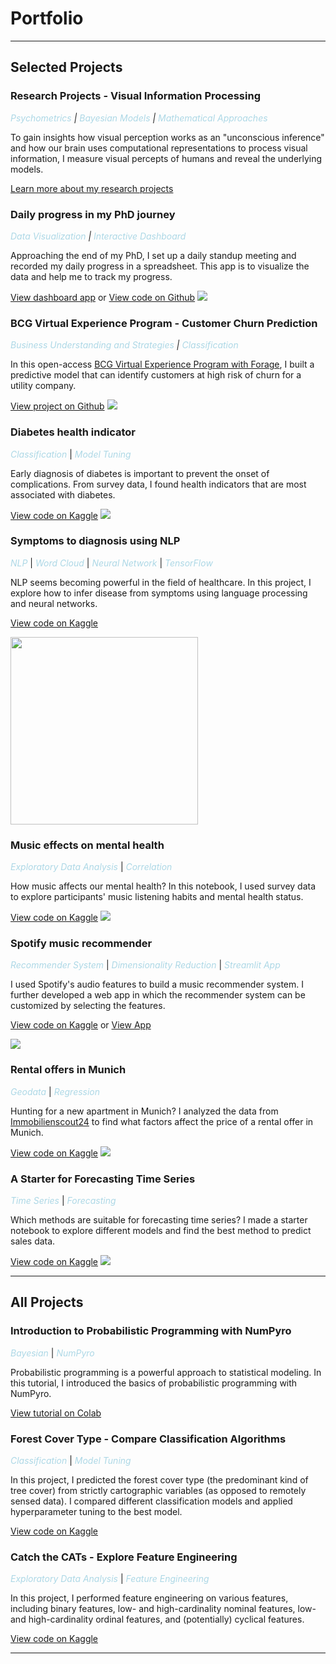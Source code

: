 # Portfolio
---
## Selected Projects 

### Research Projects - Visual Information Processing
*<span style="color:lightblue">Psychometrics</span> | 
<span style="color:lightblue">Bayesian Models</span> | 
<span style="color:lightblue">Mathematical Approaches </span>*

To gain insights how visual perception works as an "unconscious inference" and how our brain uses computational representations to process visual information, I measure visual percepts of humans and reveal the underlying models.

[Learn more about my research projects](/projects/visual-information-processing.md)

### Daily progress in my PhD journey
*<span style="color:lightblue">Data Visualization</span> | 
<span style="color:lightblue">Interactive Dashboard</span>*

Approaching the end of my PhD, I set up a daily standup meeting and recorded my daily progress in a spreadsheet. This app is to visualize the data and help me to track my progress.

[View dashboard app](https://yannansoda-standup-updates-dashboard-main-lvkilq.streamlit.app/) or [View code on Github](https://github.com/yannansoda/standup-updates-dashboard)
![](/images/calmap.png)

### BCG Virtual Experience Program - Customer Churn Prediction
*<span style="color:lightblue">Business Understanding and Strategies</span> | 
<span style="color:lightblue">Classification</span>*

In this open-access [BCG Virtual Experience Program with Forage](https://www.theforage.com/virtual-internships/prototype/Tcz8gTtprzAS4xSoK/Data-Science-Virtual-Experience-Program#lp), I built a predictive model that can identify customers at high risk of churn for a utility company.

[View project on Github](https://github.com/yannansoda/BCG-virtual-churn-prediction)
![](/images/churn-prediction-corr.png)

### Diabetes health indicator
*<span style="color:lightblue">Classification</span>* | 
*<span style="color:lightblue">Model Tuning</span>*

Early diagnosis of diabetes is important to prevent the onset of complications. From survey data, I found health indicators that are most associated with diabetes.

[View code on Kaggle](https://www.kaggle.com/yannansu/predict-diabetes-with-health-indicators)
![](/images/important-features.png)

### Symptoms to diagnosis using NLP
*<span style="color:lightblue">NLP</span>* | 
*<span style="color:lightblue">Word Cloud</span>* | 
*<span style="color:lightblue">Neural Network</span>* | 
*<span style="color:lightblue">TensorFlow</span>*

NLP seems becoming powerful in the field of healthcare. In this project, I explore how to infer disease from symptoms using language processing and neural networks.

[View code on Kaggle](https://www.kaggle.com/yannansu/symptom2disease-with-neural-networks-94-accuracy)

<img src="/images/word-cloud.png" width="300">
<!-- ![](/images/word-cloud.png) -->

### Music effects on mental health
*<span style="color:lightblue">Exploratory Data Analysis</span>* | 
*<span style="color:lightblue">Correlation</span>*

How music affects our mental health? In this notebook, I used survey data to explore participants' music listening habits and mental health status. 

[View code on Kaggle](https://www.kaggle.com/code/yannansu/music-and-mental-health-eda)
![](/images/music-health-corr.png)

### Spotify music recommender
*<span style="color:lightblue">Recommender System</span>* |
*<span style="color:lightblue">Dimensionality Reduction</span>* |
*<span style="color:lightblue">Streamlit App</span>*

I used Spotify's audio features to build a music recommender system. I further developed a web app in which the recommender system can be customized by selecting the features.

[View code on Kaggle](https://www.kaggle.com/code/yannansu/music-recommender-bonus-streamlit-app) or [View App](https://yannansoda-spotify-music-recommender-app-16d88c.streamlit.app/)

![](/images/similar-songs-example.png)

### Rental offers in Munich 
*<span style="color:lightblue">Geodata</span>* | 
*<span style="color:lightblue">Regression</span>* 

Hunting for a new apartment in Munich? I analyzed the data from [Immobilienscout24](https://www.immobilienscout24.de/) to find what factors affect the price of a rental offer in Munich.

[View code on Kaggle](https://www.kaggle.com/yannansu/apartment-rental-offers-munich)
![](/images/avg_unit_rent_muc.png)

### A Starter for Forecasting Time Series
*<span style="color:lightblue">Time Series</span>* | 
*<span style="color:lightblue">Forecasting</span>*

Which methods are suitable for forecasting time series? I made a starter notebook to explore different models and find the best method to predict sales data.

[View code on Kaggle](https://www.kaggle.com/yannansu/a-starter-for-forecasting-models)
![](/images/sale-quantity-forecast.png)

----------------------------------------------

## All Projects
### Introduction to Probabilistic Programming with NumPyro
*<span style="color:lightblue">Bayesian</span>* |
*<span style="color:lightblue">NumPyro</span>* 

Probabilistic programming is a powerful approach to statistical modeling. In this tutorial, I introduced the basics of probabilistic programming with NumPyro.

[View tutorial on Colab](https://colab.research.google.com/drive/1O-ySFYkjHZFxcFxElk_BuSqhQikVrSNR?usp=sharing)

### Forest Cover Type - Compare Classification Algorithms
*<span style="color:lightblue">Classification</span>* | 
*<span style="color:lightblue">Model Tuning</span>*

In this project, I predicted the forest cover type (the predominant kind of tree cover) from strictly cartographic variables (as opposed to remotely sensed data). I compared different classification models and applied hyperparameter tuning to the best model.

[View code on Kaggle](https://www.kaggle.com/code/yannansu/forestcovertype-hyperparametertuning)

### Catch the CATs - Explore Feature Engineering
*<span style="color:lightblue">Exploratory Data Analysis</span>* |
*<span style="color:lightblue">Feature Engineering</span>*

In this project, I performed feature engineering on various features, including binary features, low- and high-cardinality nominal features, low- and high-cardinality ordinal features, and (potentially) cyclical features.

[View code on Kaggle](https://www.kaggle.com/code/yannansu/catch-the-cats-explore-feature-engineering)
<!-- 
[Catch the CATs - Explore Feature Engineering](/projects/catch-the-cats.md) -->
<!-- <img src="images/dummy_thumbnail.jpg?raw=true"/> -->

----------------------------------------------

<!-- [Forest Cover Type - Compare Classification Algorithms](/projects/forest-cover-type.md) -->
<!-- <img src="images/dummy_thumbnail.jpg?raw=true"/> -->

<!-- --- -->

<!-- ### Side Projects

- [Project 1 Title](http://example.com/)
- [Project 2 Title](http://example.com/)
- [Project 3 Title](http://example.com/)
- [Project 4 Title](http://example.com/)
- [Project 5 Title](http://example.com/) -->

